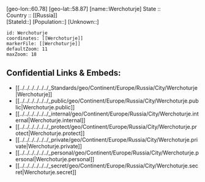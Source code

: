 ﻿---
location: [58.87,60.78] 
mapzoom: [7,12] 
mapmarker: city 
type: City
tags:
- geo/City


SpocWebEntityId: 35544
isDeleted: false
confidential: public

---
[geo-lon::60.78] 
[geo-lat::58.87] 
[name::Werchoturje] 
State ::  
Country :: [[Russia]]  
[StateId::] 
[Population::] 
[Unknown::] 


```leaflet
id: Werchoturje
coordinates: [[Werchoturje]] 
markerFile: [[Werchoturje]] 
defaultZoom: 11 
maxZoom: 18
```


## Confidential Links & Embeds: 
- [[../../../../../../_Standards/geo/Continent/Europe/Russia/City/Werchoturje|Werchoturje]] 
- [[../../../../../../_public/geo/Continent/Europe/Russia/City/Werchoturje.public|Werchoturje.public]] 
- [[../../../../../../_internal/geo/Continent/Europe/Russia/City/Werchoturje.internal|Werchoturje.internal]] 
- [[../../../../../../_protect/geo/Continent/Europe/Russia/City/Werchoturje.protect|Werchoturje.protect]] 
- [[../../../../../../_private/geo/Continent/Europe/Russia/City/Werchoturje.private|Werchoturje.private]] 
- [[../../../../../../_personal/geo/Continent/Europe/Russia/City/Werchoturje.personal|Werchoturje.personal]] 
- [[../../../../../../_secret/geo/Continent/Europe/Russia/City/Werchoturje.secret|Werchoturje.secret]] 
